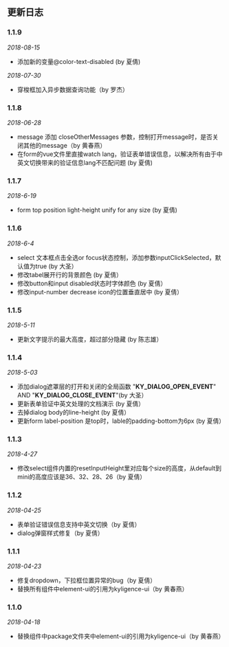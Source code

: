 ## 更新日志

### 1.1.9
*2018-08-15*
- 添加新的变量@color-text-disabled (by 夏倩)

*2018-07-30*
- 穿梭框加入异步数据查询功能（by 罗杰）

### 1.1.8
*2018-06-28*
- message 添加 closeOtherMessages 参数，控制打开message时，是否关闭其他的message（by 黄春燕）
- 在form的vue文件里直接watch lang，验证表单错误信息，以解决所有由于中英文切换带来的验证信息lang不匹配问题 (by 夏倩)

### 1.1.7
*2018-6-19*
- form top position light-height unify for any size (by 夏倩)

### 1.1.6
*2018-6-4*
- select 文本框点击全选or focus状态控制，添加参数inputClickSelected，默认值为true (by 大圣）
- 修改tabel展开行的背景颜色 (by 夏倩）
- 修改button和input disabled状态时字体颜色 (by 夏倩）
- 修改input-number decrease icon的位置垂直居中 (by 夏倩）

### 1.1.5
*2018-5-11*

- 更新文字提示的最大高度，超过部分隐藏 (by 陈志雄）


### 1.1.4
*2018-5-03*
- 添加dialog遮罩层的打开和关闭的全局函数 "__KY_DIALOG_OPEN_EVENT__" AND "__KY_DIALOG_CLOSE_EVENT__"(by 大圣）
- 更新表单验证中英文处理的文档演示 (by 夏倩）
- 去掉dialog body的line-height (by 夏倩）
- 更新form label-position 是top时，lable的padding-bottom为6px (by 夏倩）

### 1.1.3
*2018-4-27*

- 修改select组件内置的resetInputHeight里对应每个size的高度，从default到mini的高度应该是36、32、28、26（by 夏倩）

### 1.1.2

*2018-04-25*

- 表单验证错误信息支持中英文切换（by 夏倩）
- dialog弹窗样式修复（by 夏倩）

### 1.1.1

*2018-04-23*

- 修复dropdown，下拉框位置异常的bug（by 夏倩）
- 替换所有组件中element-ui的引用为kyligence-ui（by 黄春燕）

### 1.1.0

*2018-04-18*

- 替换组件中package文件夹中element-ui的引用为kyligence-ui（by 黄春燕）
